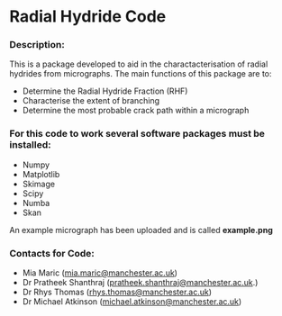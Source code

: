 # Radial Hydride Code

### **Description:**
This is a package developed to aid in the charactacterisation of radial hydrides from micrographs. The main functions of this package are to: 
- Determine the Radial Hydride Fraction (RHF)
- Characterise the extent of branching
- Determine the most probable crack path within a micrograph

### **For this code to work several software packages must be installed:**
- Numpy 
- Matplotlib
- Skimage
- Scipy
- Numba
- Skan

An example micrograph has been uploaded and is called **example.png**

### **Contacts for Code:** 
- Mia Maric (mia.maric@manchester.ac.uk)
- Dr Pratheek Shanthraj (pratheek.shanthraj@manchester.ac.uk.)
- Dr Rhys Thomas (rhys.thomas@manchester.ac.uk)
- Dr Michael Atkinson (michael.atkinson@manchester.ac.uk)
